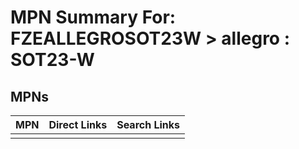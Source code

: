 



# MPN Summary For: FZEALLEGROSOT23W > allegro : SOT23-W

## MPNs
  

|MPN|Direct Links|Search Links|
| :--- | :--- | :--- |
||||
